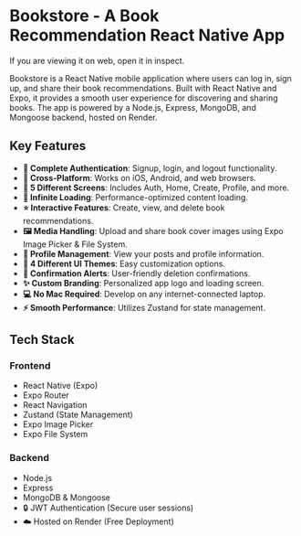 # Bookstore - A Book Recommendation React Native App

If you are viewing it on web, open it in inspect.

Bookstore is a React Native mobile application where users can log in, sign up, and share their book recommendations. Built with React Native and Expo, it provides a smooth user experience for discovering and sharing books. The app is powered by a Node.js, Express, MongoDB, and Mongoose backend, hosted on Render.

## Key Features

-   **🔐 Complete Authentication**: Signup, login, and logout functionality.
-   **📱 Cross-Platform**: Works on iOS, Android, and web browsers.
-   **📄 5 Different Screens**: Includes Auth, Home, Create, Profile, and more.
-   **🔄 Infinite Loading**: Performance-optimized content loading.
-   **⭐ Interactive Features**: Create, view, and delete book recommendations.
-   **🖼️ Media Handling**: Upload and share book cover images using Expo Image Picker & File System.
-   **👤 Profile Management**: View your posts and profile information.
-   **🎨 4 Different UI Themes**: Easy customization options.
-   **🔔 Confirmation Alerts**: User-friendly deletion confirmations.
-   **✨ Custom Branding**: Personalized app logo and loading screen.
-   **💻 No Mac Required**: Develop on any internet-connected laptop.
-   **⚡ Smooth Performance**: Utilizes Zustand for state management.

## Tech Stack

### Frontend

-   React Native (Expo)
-   Expo Router
-   React Navigation
-   Zustand (State Management)
-   Expo Image Picker
-   Expo File System

### Backend

-   Node.js
-   Express
-   MongoDB & Mongoose
-   🔒 JWT Authentication (Secure user sessions)
-   ☁️ Hosted on Render (Free Deployment)